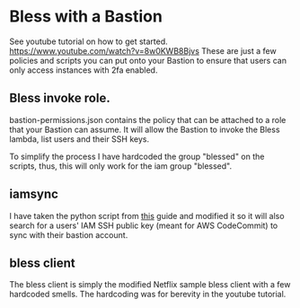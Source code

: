 # Bless with a Bastion
See youtube tutorial on how to get started. https://www.youtube.com/watch?v=8w0KWB8Bjvs
These are just a few policies and scripts you can put onto your Bastion to ensure that users can only access instances with 2fa enabled.

## Bless invoke role.
bastion-permissions.json contains the policy that can be attached to a role that your Bastion can assume. It will allow the Bastion to invoke the Bless lambda, list users and their SSH keys.

To simplify the process I have hardcoded the group "blessed" on the scripts, thus, this will only work for the iam group "blessed".

## iamsync
I have taken the python script from [this](https://www.tastycidr.net/a-practical-guide-to-deploying-netflixs-bless-certificate-authority/) guide and modified it so it will also search for a users' IAM SSH public key (meant for AWS CodeCommit) to sync with their bastion account.

## bless client
The bless client is simply the modified Netflix sample bless client with a few hardcoded smells. The hardcoding was for berevity in the youtube tutorial.
